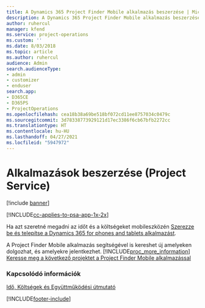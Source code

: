 ```yaml
---
title: A Dynamics 365 Project Finder Mobile alkalmazás beszerzése | MicrosoftDocs
description: A Dynamics 365 Project Finder Mobile alkalmazás beszerzése
author: ruhercul
manager: kfend
ms.service: project-operations
ms.custom: ''
ms.date: 8/03/2018
ms.topic: article
ms.author: ruhercul
audience: Admin
search.audienceType:
- admin
- customizer
- enduser
search.app:
- D365CE
- D365PS
- ProjectOperations
ms.openlocfilehash: cea18b38a69be518bf072cd11ee8757034c0479c
ms.sourcegitcommit: 3d78338773929121d17ec3386f6cb67bfb2272cc
ms.translationtype: HT
ms.contentlocale: hu-HU
ms.lasthandoff: 04/27/2021
ms.locfileid: "5947972"
---
```

# <a name="get-the-apps-project-service"></a>Alkalmazások beszerzése (Project Service)

[!include [banner](../includes/psa-now-project-operations.md)]

[!INCLUDE[cc-applies-to-psa-app-1x-2x](../includes/cc-applies-to-psa-app-1x-2x.md)]

Ha azt szeretné megadni az időt és a költségeket mobileszközén [Szerezze be és telepítse a Dynamics 365 for phones and tablets alkalmazást](/dynamics365/mobile-app/dynamics-365-phones-tablets-users-guide).  
  
 A Project Finder Mobile alkalmazás segítségével is kereshet új amelyeken dolgozhat, és amelyekre jelentkezhet. [!INCLUDE[proc_more_information](../includes/proc-more-information.md)] [Keresse meg a következő projektet a Project Finder Mobile alkalmazással](../psa/find-next-project-finder-mobile-app.md) 
  
### <a name="see-also"></a>Kapcsolódó információk  
 [Idő, Költségek és Együttműködési útmutató](../psa/time-expense-collaboration-guide.md)


[!INCLUDE[footer-include](../includes/footer-banner.md)]
